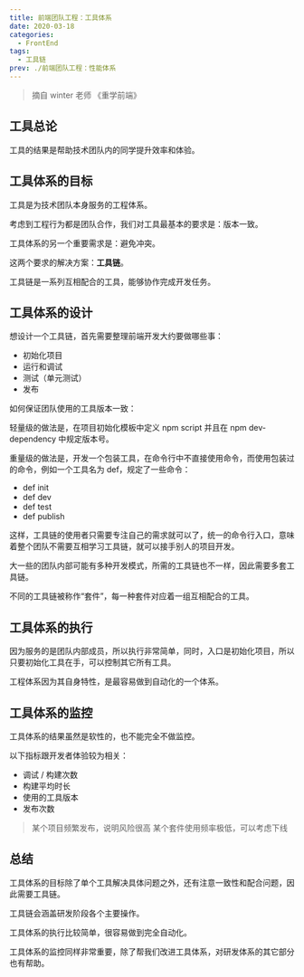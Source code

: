 ```yaml
---
title: 前端团队工程：工具体系
date: 2020-03-18
categories:
  - FrontEnd
tags:
  - 工具链
prev: ./前端团队工程：性能体系
---
```


> 摘自 winter 老师 《重学前端》

## 工具总论

工具的结果是帮助技术团队内的同学提升效率和体验。

## 工具体系的目标

工具是为技术团队本身服务的工程体系。

考虑到工程行为都是团队合作，我们对工具最基本的要求是：版本一致。

工具体系的另一个重要需求是：避免冲突。

这两个要求的解决方案：**工具链**。

工具链是一系列互相配合的工具，能够协作完成开发任务。

## 工具体系的设计

想设计一个工具链，首先需要整理前端开发大约要做哪些事：

- 初始化项目
- 运行和调试
- 测试（单元测试）
- 发布

如何保证团队使用的工具版本一致：

轻量级的做法是，在项目初始化模板中定义 npm script 并且在 npm dev-dependency 中规定版本号。

重量级的做法是，开发一个包装工具，在命令行中不直接使用命令，而使用包装过的命令，例如一个工具名为 def，规定了一些命令：

- def init
- def dev
- def test
- def publish

这样，工具链的使用者只需要专注自己的需求就可以了，统一的命令行入口，意味着整个团队不需要互相学习工具链，就可以接手别人的项目开发。

大一些的团队内部可能有多种开发模式，所需的工具链也不一样，因此需要多套工具链。

不同的工具链被称作“套件”，每一种套件对应着一组互相配合的工具。

## 工具体系的执行

因为服务的是团队内部成员，所以执行非常简单，同时，入口是初始化项目，所以只要初始化工具在手，可以控制其它所有工具。

工程体系因为其自身特性，是最容易做到自动化的一个体系。

## 工具体系的监控

工具体系的结果虽然是软性的，也不能完全不做监控。

以下指标跟开发者体验较为相关：

- 调试 / 构建次数
- 构建平均时长
- 使用的工具版本
- 发布次数

> 某个项目频繁发布，说明风险很高
> 某个套件使用频率极低，可以考虑下线

## 总结

工具体系的目标除了单个工具解决具体问题之外，还有注意一致性和配合问题，因此需要工具链。

工具链会涵盖研发阶段各个主要操作。

工具体系的执行比较简单，很容易做到完全自动化。

工具体系的监控同样非常重要，除了帮我们改进工具体系，对研发体系的其它部分也有帮助。
